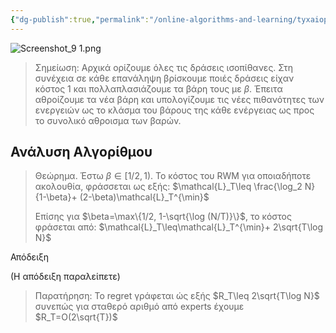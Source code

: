 ```yaml
---
{"dg-publish":true,"permalink":"/online-algorithms-and-learning/tyxaiopoiimenos-algorithmos-weighted-majority-randomized-weighted-majority-i-rwm/","created":"2025-03-25T14:58:23.182+02:00","updated":"2025-03-25T15:00:15.576+02:00"}
---
```



![Screenshot_9 1.png](/img/user/Online%20Algorithms%20and%20Learning/Screenshot_9%201.png)

> Σημείωση: Αρχικά ορίζουμε όλες τις δράσεις ισοπίθανες. Στη συνέχεια σε κάθε επανάληψη βρίσκουμε ποιές δράσεις είχαν κόστος 1 και πολλαπλασιάζουμε τα βάρη τους με $\beta$. Έπειτα αθροίζουμε τα νέα βάρη και υπολογίζουμε τις νέες πιθανότητες των ενεργειών ως το κλάσμα του βάρους της κάθε ενέργειας ως προς το συνολικό αθροισμα των βαρών. 



## Ανάλυση Αλγορίθμου 

>Θεώρημα. Έστω $β \in [1/2,1)$. Το κόστος του RWM για οποιαδήποτε ακολουθία, φράσσεται ως εξής: $\mathcal{L}_T\leq \frac{\log_2 N}{1-\beta}+ (2-\beta)\mathcal{L}_T^{\min}$
>
>Eπίσης για $\beta=\max\{1/2, 1-\sqrt{\log (N/T)}\}$, το κόστος φράσεται από: $\mathcal{L}_T\leq\mathcal{L}_T^{\min}+ 2\sqrt{T\log N}$


Απόδειξη

(Η απόδειξη παραλείπετε)


>Παρατήρηση: Το regret γράφεται ώς εξής $R_T\leq 2\sqrt{T\log N}$ συνεπώς για σταθερό αριθμό από experts έχουμε $R_T=O(2\sqrt{T})$ 



